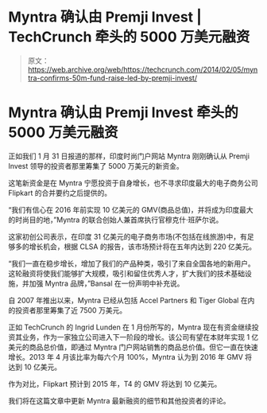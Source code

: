 # Myntra 确认由 Premji Invest | TechCrunch 牵头的 5000 万美元融资

> 原文：<https://web.archive.org/web/https://techcrunch.com/2014/02/05/myntra-confirms-50m-fund-raise-led-by-premji-invest/>

# Myntra 确认由 Premji Invest 牵头的 5000 万美元融资

正如我们 1 月 31 日报道的那样，印度时尚门户网站 Myntra 刚刚确认从 Premji Invest 领导的投资者那里筹集了 5000 万美元的新资金。

这笔新资金是在 Myntra 宁愿投资于自身增长，也不寻求印度最大的电子商务公司 Flipkart 的合并要约之后提供的。

“我们有信心在 2016 年前实现 10 亿美元的 GMV(商品总值)，并将成为印度最大的时尚目的地，”Myntra 的联合创始人兼首席执行官穆克什·班萨尔说。

这家初创公司表示，在印度 31 亿美元的电子商务市场(不包括在线旅游)中，有足够多的增长机会，根据 CLSA 的报告，该市场预计将在五年内达到 220 亿美元。

“我们一直在稳步增长，增加了我们的产品种类，吸引了来自全国各地的新用户。这轮融资将使我们能够扩大规模，吸引和留住优秀人才，扩大我们的技术基础设施，并加强 Myntra 品牌，”Bansal 在一份声明中补充说。

自 2007 年推出以来，Myntra 已经从包括 Accel Partners 和 Tiger Global 在内的投资者那里筹集了近 7500 万美元。

正如 TechCrunch 的 Ingrid Lunden 在 1 月份所写的，Myntra 现在有资金继续投资其业务，作为一家独立公司进入下一阶段的增长。该公司有望在本财年实现 1 亿美元的商品总价值，即通过 Myntra 门户网站销售的商品总价值。但它一直在快速增长。2013 年 4 月该比率为每六个月 100%，Myntra 认为到 2016 年 GMV 将达到 10 亿美元。

作为对比，Flipkart 预计到 2015 年，T4 的 GMV 将达到 10 亿美元。

我们将在这篇文章中更新 Myntra 最新融资的细节和其他投资者的评论。
